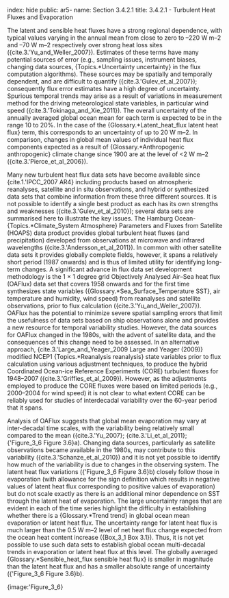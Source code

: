 index: hide
public: ar5-
name: Section 3.4.2.1
title: 3.4.2.1 - Turbulent Heat Fluxes and Evaporation

The latent and sensible heat fluxes have a strong regional dependence, with typical values varying in the annual mean from close to zero to –220 W m–2 and –70 W m–2 respectively over strong heat loss sites ({cite.3.'Yu_and_Weller_2007}). Estimates of these terms have many potential sources of error (e.g., sampling issues, instrument biases, changing data sources, {Topics.*Uncertainty uncertainty} in the flux computation algorithms). These sources may be spatially and temporally dependent, and are difficult to quantify ({cite.3.'Gulev_et_al_2007}); consequently flux error estimates have a high degree of uncertainty. Spurious temporal trends may arise as a result of variations in measurement method for the driving meteorological state variables, in particular wind speed ({cite.3.'Tokinaga_and_Xie_2011}). The overall uncertainty of the annually averaged global ocean mean for each term is expected to be in the range 10 to 20%. In the case of the {Glossary.*Latent_heat_flux latent heat flux} term, this corresponds to an uncertainty of up to 20 W m–2. In comparison, changes in global mean values of individual heat flux components expected as a result of {Glossary.*Anthropogenic anthropogenic} climate change since 1900 are at the level of <2 W m–2 ({cite.3.'Pierce_et_al_2006}).

Many new turbulent heat flux data sets have become available since {cite.1.'IPCC_2007 AR4} including products based on atmospheric reanalyses, satellite and in situ observations, and hybrid or synthesized data sets that combine information from these three different sources. It is not possible to identify a single best product as each has its own strengths and weaknesses ({cite.3.'Gulev_et_al_2010}); several data sets are summarised here to illustrate the key issues. The Hamburg Ocean-{Topics.*Climate_System Atmosphere} Parameters and Fluxes from Satellite (HOAPS) data product provides global turbulent heat fluxes (and precipitation) developed from observations at microwave and infrared wavelengths ({cite.3.'Andersson_et_al_2011}). In common with other satellite data sets it provides globally complete fields, however, it spans a relatively short period (1987 onwards) and is thus of limited utility for identifying long-term changes. A significant advance in flux data set development methodology is the 1 × 1 degree grid Objectively Analysed Air–Sea heat flux (OAFlux) data set that covers 1958 onwards and for the first time synthesizes state variables ({Glossary.*Sea_Surface_Temperature SST}, air temperature and humidity, wind speed) from reanalyses and satellite observations, prior to flux calculation ({cite.3.'Yu_and_Weller_2007}). OAFlux has the potential to minimize severe spatial sampling errors that limit the usefulness of data sets based on ship observations alone and provides a new resource for temporal variability studies. However, the data sources for OAFlux changed in the 1980s, with the advent of satellite data, and the consequences of this change need to be assessed. In an alternative approach, {cite.3.'Large_and_Yeager_2009 Large and Yeager (2009)} modified NCEP1 {Topics.*Reanalysis reanalysis} state variables prior to flux calculation using various adjustment techniques, to produce the hybrid Coordinated Ocean-ice Reference Experiments (CORE) turbulent fluxes for 1948–2007 ({cite.3.'Griffies_et_al_2009}). However, as the adjustments employed to produce the CORE fluxes were based on limited periods (e.g., 2000–2004 for wind speed) it is not clear to what extent CORE can be reliably used for studies of interdecadal variability over the 60-year period that it spans.

Analysis of OAFlux suggests that global mean evaporation may vary at inter-decadal time scales, with the variability being relatively small compared to the mean ({cite.3.'Yu_2007}; {cite.3.'Li_et_al_2011}; {'Figure_3_6 Figure 3.6}a). Changing data sources, particularly as satellite observations became available in the 1980s, may contribute to this variability ({cite.3.'Schanze_et_al_2010}) and it is not yet possible to identify how much of the variability is due to changes in the observing system. The latent heat flux variations ({'Figure_3_6 Figure 3.6}b) closely follow those in evaporation (with allowance for the sign definition which results in negative values of latent heat flux corresponding to positive values of evaporation) but do not scale exactly as there is an additional minor dependence on SST through the latent heat of evaporation. The large uncertainty ranges that are evident in each of the time series highlight the difficulty in establishing whether there is a {Glossary.*Trend trend} in global ocean mean evaporation or latent heat flux. The uncertainty range for latent heat flux is much larger than the 0.5 W m–2 level of net heat flux change expected from the ocean heat content increase ({Box_3_1 Box 3.1}). Thus, it is not yet possible to use such data sets to establish global ocean multi-decadal trends in evaporation or latent heat flux at this level. The globally averaged {Glossary.*Sensible_heat_flux sensible heat flux} is smaller in magnitude than the latent heat flux and has a smaller absolute range of uncertainty ({'Figure_3_6 Figure 3.6}b).

{image:'Figure_3_6}
